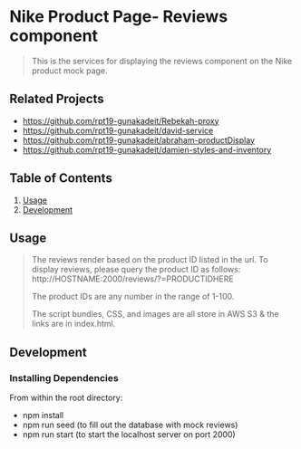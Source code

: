 # Nike Product Page- Reviews component

> This is the services for displaying the reviews component on the Nike product mock page.

## Related Projects

  - https://github.com/rpt19-gunakadeit/Rebekah-proxy
  - https://github.com/rpt19-gunakadeit/david-service
  - https://github.com/rpt19-gunakadeit/abraham-productDisplay
  - https://github.com/rpt19-gunakadeit/damien-styles-and-inventory

## Table of Contents

1. [Usage](#Usage)
1. [Development](#development)

## Usage

> The reviews render based on the product ID listed in the url. To display reviews, please query the product ID as follows: http://HOSTNAME:2000/reviews/?=PRODUCTIDHERE
>
> The product IDs are any number in the range of 1-100.
>
> The script bundles, CSS, and images are all store in AWS S3 & the links are in index.html.

## Development

### Installing Dependencies

From within the root directory:


- npm install
- npm run seed (to fill out the database with mock reviews)
- npm run start (to start the localhost server on port 2000)